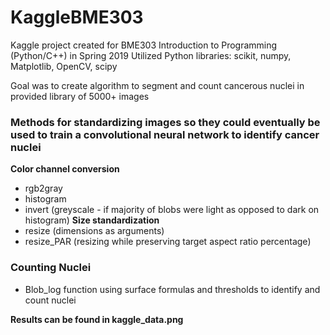 # KaggleBME303
Kaggle project created for BME303 Introduction to Programming (Python/C++) in Spring 2019
Utilized Python libraries: scikit, numpy, Matplotlib, OpenCV, scipy

Goal was to create algorithm to segment and count cancerous nuclei in provided library of 5000+ images

### Methods for standardizing images so they could eventually be used to train a convolutional neural network to identify cancer nuclei
**Color channel conversion**
- rgb2gray
- histogram 
- invert (greyscale - if majority of blobs were light as opposed to dark on histogram)
**Size standardization**
- resize (dimensions as arguments)
- resize_PAR (resizing while preserving target aspect ratio percentage)

### Counting Nuclei
- Blob_log function using surface formulas and thresholds to identify and count nuclei

**Results can be found in kaggle_data.png**
